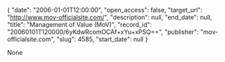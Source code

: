 {
  "date": "2006-01-01T12:00:00", 
  "open_access": false, 
  "target_url": "http://www.mov-officialsite.com/", 
  "description": null, 
  "end_date": null, 
  "title": "Management of Value (MoV)", 
  "record_id": "20060101T120000/6yKdwRcomOCAf+xYu+xPSQ==", 
  "publisher": "mov-officialsite.com", 
  "slug": 4585, 
  "start_date": null
}

None